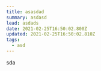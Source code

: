```yaml
---
title: asasdad
summary: asdasd
lead: asdads
date: 2021-02-25T16:50:02.800Z
updated: 2021-02-25T16:50:02.810Z
tags:
  - asd
---
```

sda